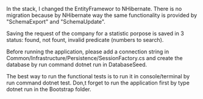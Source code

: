 In the stack, I changed the EntityFramewor to NHibernate. There is no migration because by NHibernate way the same functionality is provided by "SchemaExport" and "SchemaUpdate".

Saving the request of the company for a statistic porpose is saved in 3 status: found, not fount, invalid predicate (numbers to search).

Before running the application, please add a connection string in Common/Infrastructure/Persistence/SessionFactory.cs and create the database by run command dotnet run in DatabaseSeed.

The best way to run the functional tests is to run it in console/terminal by run command dotnet test. Don,t forget to run the application first by type dotnet run in the Bootstrap folder.
